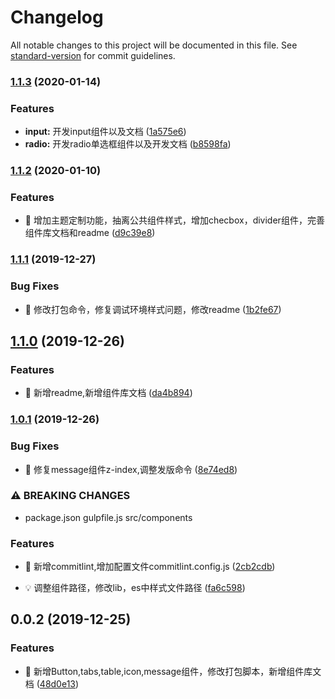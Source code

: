 # Changelog

All notable changes to this project will be documented in this file. See [standard-version](https://github.com/conventional-changelog/standard-version) for commit guidelines.

### [1.1.3](https://github.com/zhangboyang123/deer-ui/compare/v1.1.2...v1.1.3) (2020-01-14)


### Features

* **input:** 开发input组件以及文档 ([1a575e6](https://github.com/zhangboyang123/deer-ui/commit/1a575e62416249049e6134115276bc6c65aebc2f))
* **radio:** 开发radio单选框组件以及开发文档 ([b8598fa](https://github.com/zhangboyang123/deer-ui/commit/b8598fa91c12fc8a75eb0d3d805113a719cb67fa))

### [1.1.2](https://github.com/zhangboyang123/deer-ui/compare/v1.1.1...v1.1.2) (2020-01-10)


### Features

* 🎸 增加主题定制功能，抽离公共组件样式，增加checbox，divider组件，完善组件库文档和readme ([d9c39e8](https://github.com/zhangboyang123/deer-ui/commit/d9c39e8ae08aec3acd67fafc816aef7da9d13c4e))

### [1.1.1](https://github.com/zhangboyang123/deer-ui/compare/v1.1.0...v1.1.1) (2019-12-27)


### Bug Fixes

* 🐛 修改打包命令，修复调试环境样式问题，修改readme ([1b2fe67](https://github.com/zhangboyang123/deer-ui/commit/1b2fe673f836d52fa5328db9443ae95afe5760f1))

## [1.1.0](https://github.com/zhangboyang123/deer-ui/compare/v1.0.1...v1.1.0) (2019-12-26)


### Features

* 🎸 新增readme,新增组件库文档 ([da4b894](https://github.com/zhangboyang123/deer-ui/commit/da4b894a989cf5270fd138db8851e31fac03b971))

### [1.0.1](https://github.com/zhangboyang123/deer-ui/compare/v1.0.0...v1.0.1) (2019-12-26)


### Bug Fixes

* 🐛 修复message组件z-index,调整发版命令 ([8e74ed8](https://github.com/zhangboyang123/deer-ui/commit/8e74ed8c6e48fe2dd862f6dac24b3e500d6644fa))



### ⚠ BREAKING CHANGES

* package.json  gulpfile.js src/components

### Features

* 🎸 新增commitlint,增加配置文件commitlint.config.js ([2cb2cdb](https://github.com/zhangboyang123/deer-ui/commit/2cb2cdb1259e31371ec569519dd49092c79e2a24))


* 💡 调整组件路径，修改lib，es中样式文件路径 ([fa6c598](https://github.com/zhangboyang123/deer-ui/commit/fa6c59894b5b7a5395e10ff858c6d41d33057ca5))

<a name="0.0.2"></a>
## 0.0.2 (2019-12-25)


### Features

* 🎸 新增Button,tabs,table,icon,message组件，修改打包脚本，新增组件库文档 ([48d0e13](https://github.com/zhangboyang123/deer-ui/commit/48d0e13))
